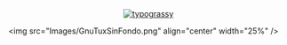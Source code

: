 <div align="center">
<a href="https://github.com/kawarimidoll/typograssy">
    <img alt="typograssy" src="https://typograssy.deno.dev/api?text=Proyecto%20Terminal%20Linux%20&l0=none&bg=none">
</a>
</div>

<img src="Images/GnuTuxSinFondo.png" align="center" width="25%" />


